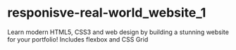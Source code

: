 # responisve-real-world_website_1
Learn modern HTML5, CSS3 and web design by building a stunning website for your portfolio! Includes flexbox and CSS Grid
